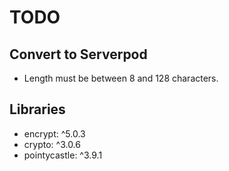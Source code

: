 # TODO

## Convert to Serverpod

- Length must be between 8 and 128 characters.

## Libraries

- encrypt: ^5.0.3
- crypto: ^3.0.6
- pointycastle: ^3.9.1
